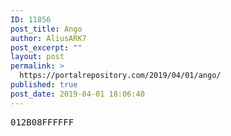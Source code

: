 ```yaml
---
ID: 11856
post_title: Ango
author: AliusARK7
post_excerpt: ""
layout: post
permalink: >
  https://portalrepository.com/2019/04/01/ango/
published: true
post_date: 2019-04-01 18:06:40
---
```

<pre>012B08FFFFFF</pre>